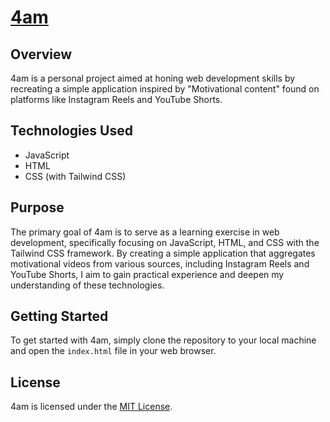 # [4am](https://himanshu-lilhore.github.io/4am)

## Overview

4am is a personal project aimed at honing web development skills by recreating a simple application inspired by "Motivational content" found on platforms like Instagram Reels and YouTube Shorts.

## Technologies Used

- JavaScript
- HTML
- CSS (with Tailwind CSS)

## Purpose

The primary goal of 4am is to serve as a learning exercise in web development, specifically focusing on JavaScript, HTML, and CSS with the Tailwind CSS framework. By creating a simple application that aggregates motivational videos from various sources, including Instagram Reels and YouTube Shorts, I aim to gain practical experience and deepen my understanding of these technologies.

## Getting Started

To get started with 4am, simply clone the repository to your local machine and open the `index.html` file in your web browser.

## License

4am is licensed under the [MIT License](./LICENSE).
